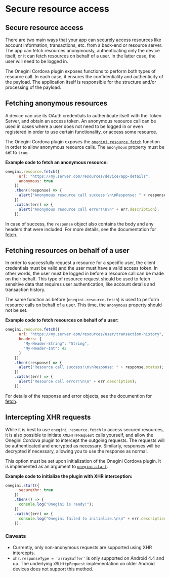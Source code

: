 # Secure resource access

<!-- toc -->

## Secure resource access

There are two main ways that your app can securely access resources like account information, transactions, etc. from a back-end or resource server. The app can fetch resources anonymously, authenticating only the device itself, or it can fetch resources on behalf of a user. In the latter case, the user will need to be logged in.

The Onegini Cordova plugin exposes functions to perform both types of resource call. In each case, it ensures the confidentiality and authenticity of the payload. The application itself is responsible for the structure and/or processing of the payload.

## Fetching anonymous resources

A device can use its OAuth credentials to authenticate itself with the Token Server, and obtain an access token. An anonymous resource call can be used in cases where a user does not need to be logged in or even registered in order to use certain functionality, or access some resource.

The Onegini Cordova plugin exposes the [`onegini.resource.fetch`](../reference/resource/fetch.md) function in order to allow anonymous resource calls. The `anonymous` property must be set to `true`.

**Example code to fetch an anonymous resource:**

```js
onegini.resource.fetch({
      url: "https://my.server.com/resources/device/app-details",
      anonymous: true
    })
    .then((response) => {
      alert("Anonymous resource call success!\n\nResponse: " + response.status);
    })
    .catch((err) => {
      alert("Anonymous resource call error!\n\n" + err.description);
    });
```

In case of success, the `response` object also contains the body and any headers that were included. For more details, see the documentation for [fetch](../reference/resource/fetch.md).

## Fetching resources on behalf of a user

In order to successfully request a resource for a specific user, the client credentials must be valid and the user must have a valid access token. In other words, the user must be logged in before a resource call can be made on their behalf. This type of resource request should be used to fetch sensitive data that requires user authentication, like account details and transaction history.

The same function as before (`onegini.resource.fetch`) is used to perform resource calls on behalf of a user. This time, the `anonymous` property should not be set.

**Example code to fetch resources on behalf of a user:**

```js
onegini.resource.fetch({
      url: "https://my.server.com/resources/user/transaction-history",
      headers: {
        "My-Header-String": "String",
        "My-Header-Int": 42
      }
    })
    .then((response) => {
      alert("Resource call success!\n\nResponse: " + response.status);
    })
    .catch((err) => {
      alert("Resource call error!\n\n" + err.description);
    });
```

For details of the response and error objects, see the documention for [fetch](../reference/resource/fetch.md).

## Intercepting XHR requests

While it is best to use `onegini.resource.fetch` to access secured resources, it is also possible to initiate `XMLHTTPRequest` calls yourself, and allow the Onegini Cordova plugin to intercept the outgoing requests. The requests will be authenticated and encrypted as necessary. Similarly, responses will be decrypted if necessary, allowing you to use the response as normal.

This option must be set upon initialization of the Onegini Cordova plugin. It is implemented as an argument to [`onegini.start`](../reference/start.md).

**Example code to initialize the plugin with XHR interception:**

```js
onegini.start({
      secureXhr: true
    })
    .then(() => {
      console.log("Onegini is ready!");
    })
    .catch((err) => {
      console.log("Onegini failed to initialize.\n\n" + err.description);
    });
```

### Caveats

* Currently, only non-anonymous requests are supported using XHR intercepts.
* `xhr.responseType = 'arrayBuffer'` is only supported on Android 4.4 and up. The underlying `XMLHttpRequest` implementation on older Android devices does not support this method.
